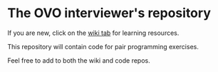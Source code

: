 # The OVO interviewer's repository

If you are new, click on the [wiki tab](https://github.com/ovotech/interview/wiki) for learning resources. 

This repository will contain code for pair programming exercises.

Feel free to add to both the wiki and code repos.
